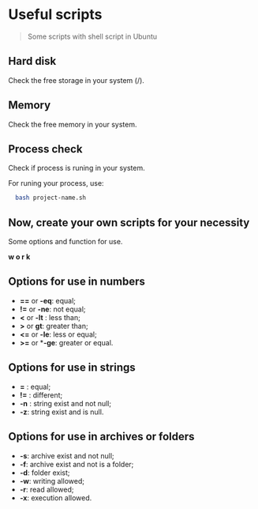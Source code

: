 # Useful scripts
>Some scripts with shell script in Ubuntu

## Hard disk
Check the free storage in your system (/).

## Memory
Check the free memory in your system.

## Process check
Check if process is runing in your system.

For runing your process, use:

```bash
  bash project-name.sh
```

## Now, create your own scripts for your necessity

Some options and function for use.

**w o r k**

## Options for use in numbers
- **==** or **-eq**: equal;
- **!=** or **-ne**: not equal;
- **<** or **-lt** : less than;
- **>** or **gt**: greater than;
- **<=** or **-le**: less or equal;
- **>=** or ***-ge**: greater or equal.

## Options for use in strings
- **=** : equal;
- **!=** : different;
- **-n** : string exist and not null;
- **-z**: string exist and is null.

## Options for use in archives or folders
- **-s**: archive exist and not null;
- **-f**: archive exist and not is a folder;
- **-d**: folder exist;
- **-w**: writing allowed;
- **-r**: read allowed;
- **-x**: execution allowed.
